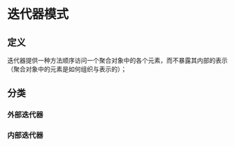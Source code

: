 # 迭代器模式

## 定义

迭代器提供一种方法顺序访问一个聚合对象中的各个元素，而不暴露其内部的表示（聚合对象中的元素是如何组织与表示的）；

## 分类

### 外部迭代器

### 内部迭代器
